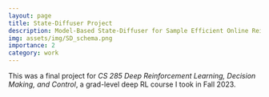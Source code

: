 ```yaml
---
layout: page
title: State-Diffuser Project
description: Model-Based State-Diffuser for Sample Efficient Online Reinforcement Learning
img: assets/img/SD_schema.png
importance: 2
category: work
---
```

This was a final project for *CS 285 Deep Reinforcement Learning, Decision Making, and Control*, a grad-level deep RL course I took in Fall 2023.
